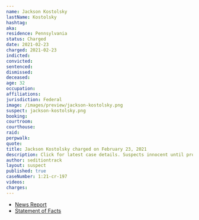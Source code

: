 ```yaml
---
name: Jackson Kostolsky
lastName: Kostolsky
hashtag:
aka:
residence: Pennsylvania
status: Charged
date: 2021-02-23
charged: 2021-02-23
indicted:
convicted: 
sentenced: 
dismissed: 
deceased:
age: 32
occupation:
affiliations:
jurisdiction: Federal
image: /images/preview/jackson-kostolsky.png
suspect: jackson-kostolsky.png
booking:
courtroom:
courthouse:
raid:
perpwalk:
quote:
title: Jackson Kostolsky charged on February 23, 2021
description: Click for latest case details. Suspects innocent until proven guilty.
author: seditiontrack
layout: suspect
published: true
caseNumber: 1:21-cr-197
videos:
charges:
---
```

- [News Report](https://www.wfmz.com/news/area/lehighvalley/paperwork-video-shows-lehigh-county-man-was-at-u-s-capitol-during-riot/article_540d8556-7dee-11eb-845a-c3b80faa77ff.html)
- [Statement of Facts](https://www.justice.gov/usao-dc/case-multi-defendant/file/1393611/download)
